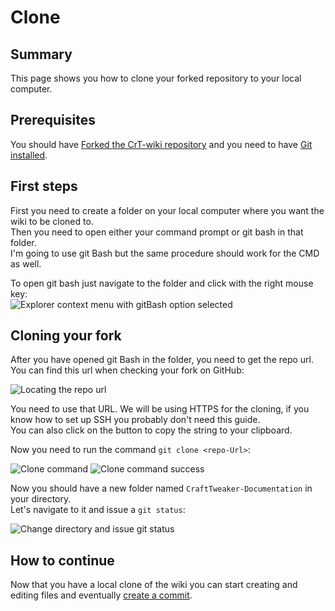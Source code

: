 # Clone

## Summary

This page shows you how to clone your forked repository to your local computer.

## Prerequisites

You should have [Forked the CrT-wiki repository](/Contribute/SetupGithub/) and you need to have [Git installed](/Contribute/LocalClone/InstallingGit/).

## First steps

First you need to create a folder on your local computer where you want the wiki to be cloned to.  
Then you need to open either your command prompt or git bash in that folder.  
I'm going to use git Bash but the same procedure should work for the CMD as well.

To open git bash just navigate to the folder and click with the right mouse key:  
![Explorer context menu with gitBash option selected](/Contribute/LocalClone/assets/ExplorerContextMenu_GitBash.png)

## Cloning your fork

After you have opened git Bash in the folder, you need to get the repo url.  
You can find this url when checking your fork on GitHub:

![Locating the repo url](/Contribute/LocalClone/assets/GitHub_CloneLink.png)

You need to use that URL. We will be using HTTPS for the cloning, if you know how to set up SSH you probably don't need this guide.  
You can also click on the button to copy the string to your clipboard.

Now you need to run the command `git clone <repo-Url>`:

![Clone command](/Contribute/LocalClone/assets/GitBash_CloneCommand.png) ![Clone command success](/Contribute/LocalClone/assets/GitBash_CloneCommandSuccess.png)

Now you should have a new folder named `CraftTweaker-Documentation` in your directory.  
Let's navigate to it and issue a `git status`:

![Change directory and issue git status](/Contribute/LocalClone/assets/GitBash_Clone_GitStatus.png)

## How to continue

Now that you have a local clone of the wiki you can start creating and editing files and eventually [create a commit](/Contribute/LocalClone/CreateCommit/).